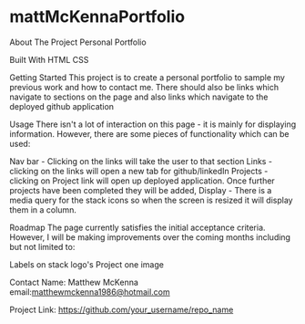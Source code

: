 # mattMcKennaPortfolio

About The Project
Personal Portfolio

Built With
HTML
CSS


Getting Started
This project is to create a personal portfolio to sample my previous work and
how to contact me. There should also be links which navigate to sections on the page and also links which navigate to the deployed github application


Usage
There isn't a lot of interaction on this page - it is mainly for displaying information. However, there are some pieces of functionality which can be used:

Nav bar - Clicking on the links will take the user to that section
Links - clicking on the links will open a new tab for github/linkedIn
Projects - clicking on Project link will open up deployed application. Once further projects have
been completed they will be added,
Display - There is a media query for the stack icons so when the screen is resized it will display them in a column.


Roadmap
The page currently satisfies the initial acceptance criteria. However, I will be making improvements over the coming months including but not limited to:

Labels on stack logo's
Project one image





Contact
Name: Matthew McKenna email:matthewmckenna1986@hotmail.com

Project Link: https://github.com/your_username/repo_name





